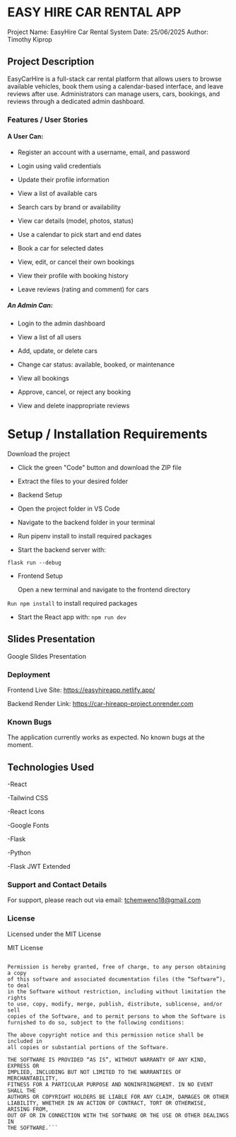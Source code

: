 #  EASY HIRE CAR RENTAL APP

Project Name: EasyHire Car Rental System
Date: 25/06/2025
Author: Timothy Kiprop

## Project Description

EasyCarHire is a full-stack car rental platform that allows users to browse available vehicles, book them using a calendar-based interface, and leave reviews after use.
Administrators can manage users, cars, bookings, and reviews through a dedicated admin dashboard.

### Features / User Stories

 #### A User Can:
 
  - Register an account with a username, email, and password

 - Login using valid credentials

 - Update their profile information

 - View a list of available cars

 - Search cars by brand or availability

 - View car details (model, photos, status)

 -  Use a calendar to pick start and end dates

- Book a car for selected dates
 
- View, edit, or cancel their own bookings

- View their profile with booking history

- Leave reviews (rating and comment) for cars

##### An Admin Can:

 - Login to the admin dashboard

 - View a list of all users

 - Add, update, or delete cars

 - Change car status: available, booked, or maintenance

 - View all bookings

 - Approve, cancel, or reject any booking

 - View and delete inappropriate reviews

# Setup / Installation Requirements

Download the project

 - Click the green "Code" button and download the ZIP file

 - Extract the files to your desired folder

 - Backend Setup

 - Open the project folder in VS Code

 - Navigate to the backend folder in your terminal

 - Run pipenv install to install required packages

 - Start the backend server with:


```flask run --debug```

 - Frontend Setup

    Open a new terminal and navigate to the frontend directory

```Run npm install``` to install required packages

 - Start the React app with:
```npm run dev```


## Slides Presentation

Google Slides Presentation

### Deployment

Frontend Live Site: https://easyhireapp.netlify.app/

Backend Render Link: https://car-hireapp-project.onrender.com

### Known Bugs

The application currently works as expected. No known bugs at the moment.

## Technologies Used
-React

-Tailwind CSS

-React Icons

-Google Fonts

-Flask

-Python

-Flask JWT Extended

### Support and Contact Details

For support, please reach out via email:
tchemweno18@gmail.com

### License

Licensed under the MIT License


MIT License

```Copyright (c) 2025 Timothy Kiprop

Permission is hereby granted, free of charge, to any person obtaining a copy
of this software and associated documentation files (the “Software”), to deal
in the Software without restriction, including without limitation the rights
to use, copy, modify, merge, publish, distribute, sublicense, and/or sell
copies of the Software, and to permit persons to whom the Software is
furnished to do so, subject to the following conditions:

The above copyright notice and this permission notice shall be included in
all copies or substantial portions of the Software.

THE SOFTWARE IS PROVIDED “AS IS”, WITHOUT WARRANTY OF ANY KIND, EXPRESS OR
IMPLIED, INCLUDING BUT NOT LIMITED TO THE WARRANTIES OF MERCHANTABILITY,
FITNESS FOR A PARTICULAR PURPOSE AND NONINFRINGEMENT. IN NO EVENT SHALL THE
AUTHORS OR COPYRIGHT HOLDERS BE LIABLE FOR ANY CLAIM, DAMAGES OR OTHER
LIABILITY, WHETHER IN AN ACTION OF CONTRACT, TORT OR OTHERWISE, ARISING FROM,
OUT OF OR IN CONNECTION WITH THE SOFTWARE OR THE USE OR OTHER DEALINGS IN
THE SOFTWARE.```
